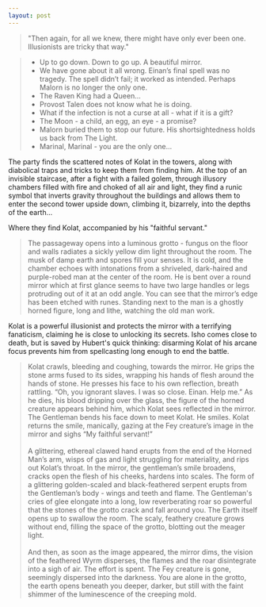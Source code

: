 ```yaml
---
layout: post
---
```

>"Then again, for all we knew, there might have only ever been one. Illusionists are tricky that way."

> - Up to go down. Down to go up. A beautiful mirror.
> - We have gone about it all wrong. Einan’s final spell was no tragedy. The spell didn’t fail; it worked as intended. Perhaps Malorn is no longer the only one.
> - The Raven King had a Queen...
> - Provost Talen does not know what he is doing.
> - What if the infection is not a curse at all - what if it is a gift? 
> - The Moon - a child, an egg, an eye - a promise? 
> - Malorn buried them to stop our future. His shortsightedness holds us back from The Light.
> - Marinal, Marinal - you are the only one... 

The party finds the scattered notes of Kolat in the towers, along with diabolical traps and tricks to keep them from finding him. At the top of an invisible staircase, after a fight with a failed golem, through illusory chambers filled with fire and choked of all air and light, they find a runic symbol that inverts gravity throughout the buildings and allows them to enter the second tower upside down, climbing it, bizarrely, into the depths of the earth... 

Where they find Kolat, accompanied by his "faithful servant." 

>The passageway opens into a luminous grotto - fungus on the floor and walls radiates a sickly yellow dim light throughout the room. The musk of damp earth and spores fill your senses. It is cold, and the chamber echoes with intonations from a shriveled, dark-haired and purple-robed man at the center of the room. He is bent over a round mirror which at first glance seems to have two large handles or legs protruding out of it at an odd angle. You can see that the mirror’s edge has been etched with runes. Standing next to the man is a ghostly horned figure, long and lithe, watching the old man work. 

Kolat is a powerful illusionist and protects the mirror with a terrifying fanaticism, claiming he is close to unlocking its secrets. Isho comes close to death, but is saved by Hubert's quick thinking: disarming Kolat of his arcane focus prevents him from spellcasting long enough to end the battle. 

>Kolat crawls, bleeding and coughing, towards the mirror. He grips the stone arms fused to its sides, wrapping his hands of flesh around the hands of stone. He presses his face to his own reflection, breath rattling. “Oh, you ignorant slaves. I was so close. Einan. Help me.” As he dies, his blood dripping over the glass, the figure of the horned creature appears behind him, which Kolat sees reflected in the mirror. The Gentleman bends his face down to meet Kolat. He smiles. Kolat returns the smile, manically, gazing at the Fey creature’s image in the mirror and sighs “My faithful servant!” <br><br>A glittering, ethereal clawed hand erupts from the end of the Horned Man’s arm, wisps of gas and light struggling for materiality, and rips out Kolat’s throat. In the mirror, the gentleman’s smile broadens, cracks open the flesh of his cheeks, hardens into scales. The form of a glittering golden-scaled and black-feathered serpent erupts from the Gentleman’s body - wings and teeth and flame. The Gentleman's cries of glee elongate into a long, low reverberating roar so powerful that the stones of the grotto crack and fall around you. The Earth itself opens up to swallow the room. The scaly, feathery creature grows without end, filling the space of the grotto, blotting out the meager light. <br><br>And then, as soon as the image appeared, the mirror dims, the vision of the feathered Wyrm disperses, the flames and the roar disintegrate into a sigh of air. The effort is spent. The Fey creature is gone, seemingly dispersed into the darkness. You are alone in the grotto, the earth opens beneath you deeper, darker, but still with the faint shimmer of the luminescence of the creeping mold.